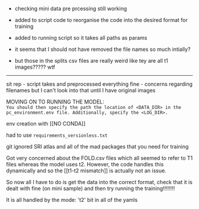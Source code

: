 - checking mini data pre prcessing still working
- added to script code to reorganise the code into the desired format for training
- added to running script so it takes all paths as params

- it seems that I should not have removed the file names so much intially?
- but those in the splits csv files are really weird like tey are all t1 images????? wtf
***
sit rep
	- script takes and preprocessed everything fine
	- concerns regarding filenames but I can't look into that until I have original images

MOVING ON TO RUNNING THE MODEL:
\
`You should then specify the path the location of <DATA_DIR> in the pc_environment.env file. Additionally, specify the <LOG_DIR>.`

env creation with  [[NO CONDA]] 

had to use `requirements_versionless.txt`

git ignored SRI atlas and all of the mad packages that you need for training

Got very concerned about the FOLD.csv files which all seemed to refer to T1 files whereas the model uses t2. However, the code handles this dynamically and so the  [[t1-t2 mismatch]] is actually not an issue. 

So now all I have to do is get the data into the correct format, check that it is dealt with fine (on mini sample) and then try running the training!!!!!!!!


It is all handled by the mode: 't2' bit in all of the yamls